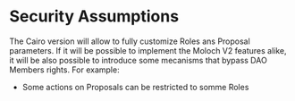 # Security Assumptions

The Cairo version will allow to fully customize Roles ans Proposal parameters. If it will be possible to implement the Moloch V2 features alike, it will be also possible to introduce some mecanisms that bypass DAO Members rights. For example:

* Some actions on Proposals can be restricted to somme Roles
